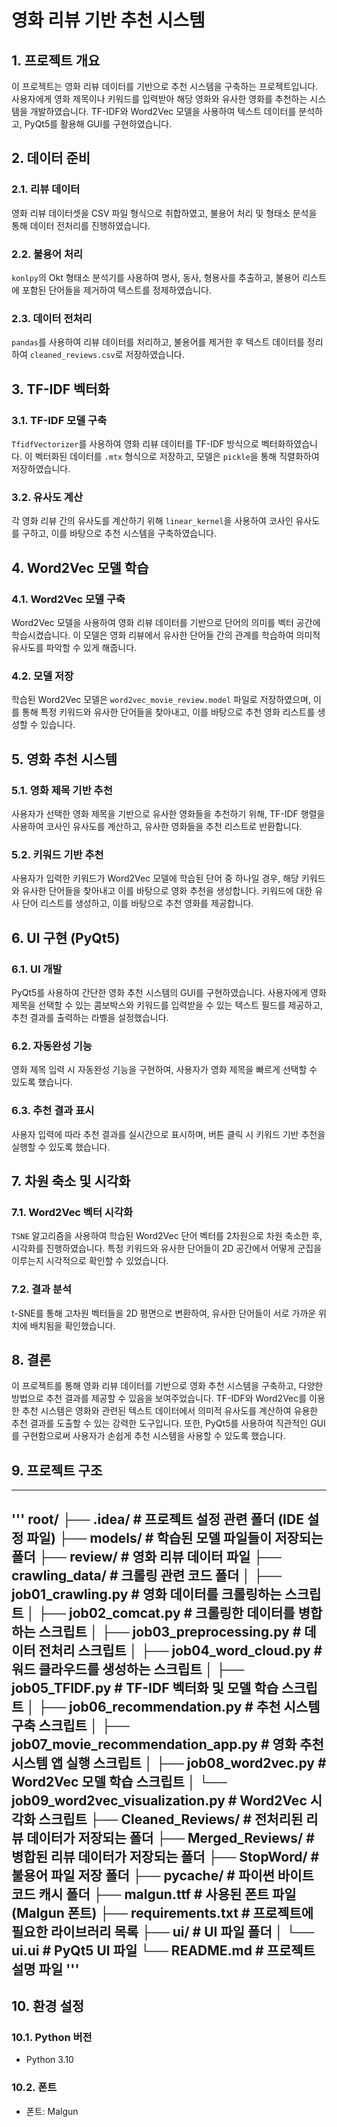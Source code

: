 # 영화 리뷰 기반 추천 시스템

## 1. 프로젝트 개요
이 프로젝트는 영화 리뷰 데이터를 기반으로 추천 시스템을 구축하는 프로젝트입니다. 사용자에게 영화 제목이나 키워드를 입력받아 해당 영화와 유사한 영화를 추천하는 시스템을 개발하였습니다. TF-IDF와 Word2Vec 모델을 사용하여 텍스트 데이터를 분석하고, PyQt5를 활용해 GUI를 구현하였습니다.

## 2. 데이터 준비

### 2.1. 리뷰 데이터
영화 리뷰 데이터셋을 CSV 파일 형식으로 취합하였고, 불용어 처리 및 형태소 분석을 통해 데이터 전처리를 진행하였습니다.

### 2.2. 불용어 처리
`konlpy`의 Okt 형태소 분석기를 사용하여 명사, 동사, 형용사를 추출하고, 불용어 리스트에 포함된 단어들을 제거하여 텍스트를 정제하였습니다.

### 2.3. 데이터 전처리
`pandas`를 사용하여 리뷰 데이터를 처리하고, 불용어를 제거한 후 텍스트 데이터를 정리하여 `cleaned_reviews.csv`로 저장하였습니다.

## 3. TF-IDF 벡터화

### 3.1. TF-IDF 모델 구축
`TfidfVectorizer`를 사용하여 영화 리뷰 데이터를 TF-IDF 방식으로 벡터화하였습니다. 이 벡터화된 데이터를 `.mtx` 형식으로 저장하고, 모델은 `pickle`을 통해 직렬화하여 저장하였습니다.

### 3.2. 유사도 계산
각 영화 리뷰 간의 유사도를 계산하기 위해 `linear_kernel`을 사용하여 코사인 유사도를 구하고, 이를 바탕으로 추천 시스템을 구축하였습니다.

## 4. Word2Vec 모델 학습

### 4.1. Word2Vec 모델 구축
Word2Vec 모델을 사용하여 영화 리뷰 데이터를 기반으로 단어의 의미를 벡터 공간에 학습시켰습니다. 이 모델은 영화 리뷰에서 유사한 단어들 간의 관계를 학습하여 의미적 유사도를 파악할 수 있게 해줍니다.

### 4.2. 모델 저장
학습된 Word2Vec 모델은 `word2vec_movie_review.model` 파일로 저장하였으며, 이를 통해 특정 키워드와 유사한 단어들을 찾아내고, 이를 바탕으로 추천 영화 리스트를 생성할 수 있습니다.

## 5. 영화 추천 시스템

### 5.1. 영화 제목 기반 추천
사용자가 선택한 영화 제목을 기반으로 유사한 영화들을 추천하기 위해, TF-IDF 행렬을 사용하여 코사인 유사도를 계산하고, 유사한 영화들을 추천 리스트로 반환합니다.

### 5.2. 키워드 기반 추천
사용자가 입력한 키워드가 Word2Vec 모델에 학습된 단어 중 하나일 경우, 해당 키워드와 유사한 단어들을 찾아내고 이를 바탕으로 영화 추천을 생성합니다. 키워드에 대한 유사 단어 리스트를 생성하고, 이를 바탕으로 추천 영화를 제공합니다.

## 6. UI 구현 (PyQt5)

### 6.1. UI 개발
PyQt5를 사용하여 간단한 영화 추천 시스템의 GUI를 구현하였습니다. 사용자에게 영화 제목을 선택할 수 있는 콤보박스와 키워드를 입력받을 수 있는 텍스트 필드를 제공하고, 추천 결과를 출력하는 라벨을 설정했습니다.

### 6.2. 자동완성 기능
영화 제목 입력 시 자동완성 기능을 구현하여, 사용자가 영화 제목을 빠르게 선택할 수 있도록 했습니다.

### 6.3. 추천 결과 표시
사용자 입력에 따라 추천 결과를 실시간으로 표시하며, 버튼 클릭 시 키워드 기반 추천을 실행할 수 있도록 했습니다.

## 7. 차원 축소 및 시각화

### 7.1. Word2Vec 벡터 시각화
`TSNE` 알고리즘을 사용하여 학습된 Word2Vec 단어 벡터를 2차원으로 차원 축소한 후, 시각화를 진행하였습니다. 특정 키워드와 유사한 단어들이 2D 공간에서 어떻게 군집을 이루는지 시각적으로 확인할 수 있었습니다.

### 7.2. 결과 분석
t-SNE를 통해 고차원 벡터들을 2D 평면으로 변환하여, 유사한 단어들이 서로 가까운 위치에 배치됨을 확인했습니다.

## 8. 결론
이 프로젝트를 통해 영화 리뷰 데이터를 기반으로 영화 추천 시스템을 구축하고, 다양한 방법으로 추천 결과를 제공할 수 있음을 보여주었습니다. TF-IDF와 Word2Vec를 이용한 추천 시스템은 영화와 관련된 텍스트 데이터에서 의미적 유사도를 계산하여 유용한 추천 결과를 도출할 수 있는 강력한 도구입니다. 또한, PyQt5를 사용하여 직관적인 GUI를 구현함으로써 사용자가 손쉽게 추천 시스템을 사용할 수 있도록 했습니다.

## 9. 프로젝트 구조
---
'''
root/
├── .idea/ # 프로젝트 설정 관련 폴더 (IDE 설정 파일)
├── models/ # 학습된 모델 파일들이 저장되는 폴더
├── review/ # 영화 리뷰 데이터 파일
├── crawling_data/ # 크롤링 관련 코드 폴더
│ ├── job01_crawling.py # 영화 데이터를 크롤링하는 스크립트
│ ├── job02_comcat.py # 크롤링한 데이터를 병합하는 스크립트
│ ├── job03_preprocessing.py # 데이터 전처리 스크립트
│ ├── job04_word_cloud.py # 워드 클라우드를 생성하는 스크립트
│ ├── job05_TFIDF.py # TF-IDF 벡터화 및 모델 학습 스크립트
│ ├── job06_recommendation.py # 추천 시스템 구축 스크립트
│ ├── job07_movie_recommendation_app.py # 영화 추천 시스템 앱 실행 스크립트
│ ├── job08_word2vec.py # Word2Vec 모델 학습 스크립트
│ └── job09_word2vec_visualization.py # Word2Vec 시각화 스크립트
├── Cleaned_Reviews/ # 전처리된 리뷰 데이터가 저장되는 폴더
├── Merged_Reviews/ # 병합된 리뷰 데이터가 저장되는 폴더
├── StopWord/ # 불용어 파일 저장 폴더
├── pycache/ # 파이썬 바이트 코드 캐시 폴더
├── malgun.ttf # 사용된 폰트 파일 (Malgun 폰트)
├── requirements.txt # 프로젝트에 필요한 라이브러리 목록
├── ui/ # UI 파일 폴더
│ └── ui.ui # PyQt5 UI 파일
└── README.md # 프로젝트 설명 파일
'''
---


## 10. 환경 설정

### 10.1. Python 버전
- Python 3.10

### 10.2. 폰트
- 폰트: Malgun
